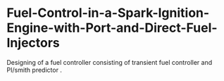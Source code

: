 # Fuel-Control-in-a-Spark-Ignition-Engine-with-Port-and-Direct-Fuel-Injectors
Designing of a fuel controller consisting of transient fuel controller and PI/smith predictor .
